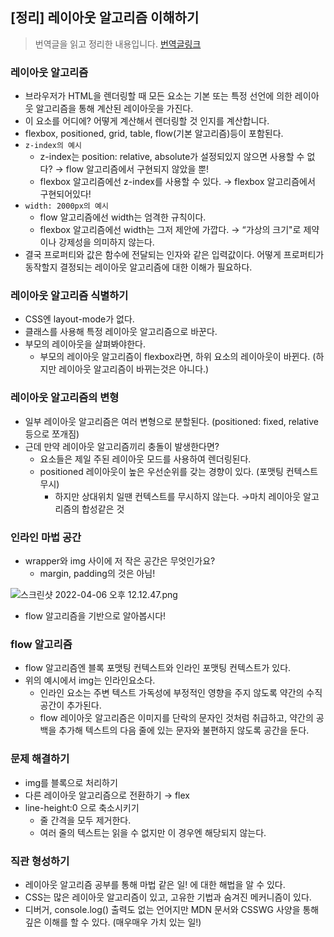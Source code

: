 ## [정리] 레이아웃 알고리즘 이해하기

> 번역글을 읽고 정리한 내용입니다. [번역글링크](https://junghan92.medium.com/%EB%B2%88%EC%97%AD-%EB%A0%88%EC%9D%B4%EC%95%84%EC%9B%83-%EC%95%8C%EA%B3%A0%EB%A6%AC%EC%A6%98-%EC%9D%B4%ED%95%B4%ED%95%98%EA%B8%B0-baed8b1eca5f)

### 레이아웃 알고리즘

- 브라우저가 HTML을 렌더링할 때 모든 요소는 기본 또는 특정 선언에 의한 레이아웃 알고리즘을 통해 계산된 레이아웃을 가진다.
- 이 요소를 어디에? 어떻게 계산해서 렌더링할 것 인지를 계산합니다.
- flexbox, positioned, grid, table, flow(기본 알고리즘)등이 포함된다.
- `z-index의 예시`
  - z-index는 position: relative, absolute가 설정되있지 않으면 사용할 수 없다? → flow 알고리즘에서 구현되지 않았을 뿐!
  - flexbox 알고리즘에선 z-index를 사용할 수 있다. → flexbox 알고리즘에서 구현되어있다!
- `width: 2000px의 예시`
  - flow 알고리즘에선 width는 엄격한 규칙이다.
  - flexbox 알고리즘에선 width는 그저 제안에 가깝다. → “가상의 크기"로 제약이나 강제성을 의미하지 않는다.
- 결국 프로퍼티와 값은 함수에 전달되는 인자와 같은 입력값이다. 어떻게 프로퍼티가 동작할지 결정되는 레이아웃 알고리즘에 대한 이해가 필요하다.

### 레이아웃 알고리즘 식별하기

- CSS엔 layout-mode가 없다.
- 클래스를 사용해 특정 레이아웃 알고리즘으로 바꾼다.
- 부모의 레이아웃을 살펴봐야한다.
  - 부모의 레이아웃 알고리즘이 flexbox라면, 하위 요소의 레이아웃이 바뀐다. (하지만 레이아웃 알고리즘이 바뀌는것은 아니다.)

### 레이아웃 알고리즘의 변형

- 일부 레이아웃 알고리즘은 여러 변형으로 분할된다. (positioned: fixed, relative등으로 쪼개짐)
- 근데 만약 레이아웃 알고리즘끼리 충돌이 발생한다면?
  - 요소들은 제일 주된 레이아웃 모드를 사용하여 렌더링된다.
  - positioned 레이아웃이 높은 우선순위를 갖는 경향이 있다. (포맷팅 컨텍스트 무시)
    - 하지만 상대위치 일땐 컨텍스트를 무시하지 않는다. →마치 레이아웃 알고리즘의 합성같은 것

### 인라인 마법 공간

- wrapper와 img 사이에 저 작은 공간은 무엇인가요?
  - margin, padding의 것은 아님!

![스크린샷 2022-04-06 오후 12.12.47.png](https://s3-us-west-2.amazonaws.com/secure.notion-static.com/6cc2109a-fba2-47a3-b7de-b6511f93e96a/스크린샷_2022-04-06_오후_12.12.47.png)

- flow 알고리즘을 기반으로 알아봅시다!

### flow 알고리즘

- flow 알고리즘엔 블록 포맷팅 컨텍스트와 인라인 포맷팅 컨텍스트가 있다.
- 위의 예시에서 img는 인라인요소다.
  - 인라인 요소는 주변 텍스트 가독성에 부정적인 영향을 주지 않도록 약간의 수직 공간이 추가된다.
  - flow 레이아웃 알고리즘은 이미지를 단락의 문자인 것처럼 취급하고, 약간의 공백을 추가해 텍스트의 다음 줄에 있는 문자와 불편하지 않도록 공간을 둔다.

### 문제 해결하기

- img를 블록으로 처리하기
- 다른 레이아웃 알고리즘으로 전환하기 → flex
- line-height:0 으로 축소시키기
  - 줄 간격을 모두 제거한다.
  - 여러 줄의 텍스트는 읽을 수 없지만 이 경우엔 해당되지 않는다.

### 직관 형성하기

- 레이아웃 알고리즘 공부를 통해 마법 같은 일! 에 대한 해법을 알 수 있다.
- CSS는 많은 레이아웃 알고리즘이 있고, 고유한 기법과 숨겨진 메커니즘이 있다.
- 디버거, console.log() 출력도 없는 언어지만 MDN 문서와 CSSWG 사양을 통해 깊은 이해를 할 수 있다. (매우매우 가치 있는 일!)
